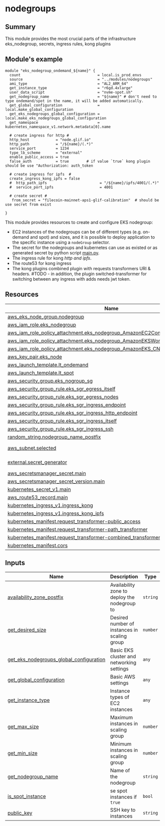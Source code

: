 # nodegroups


## Summary

This module provides the most crucial parts of the infrastructure eks_nodegroup, secrets, ingress rules, kong plugins

## Module's example

````
module "eks_nodegroup_ondemand_${name}" {
  count                                   = local.is_prod_envs
  source                                  = "../modules/nodegroups"
  ami_type                                = "AL2_ARM_64"
  get_instance_type                       = "r6gd.4xlarge"
  user_data_script                        = "nvme-spot.sh"
  get_nodegroup_name                      = "${name}" # don't need to type ondemand/spot in the name, it will be added automatically.
  get_global_configuration                = local.make_global_configuration
  get_eks_nodegroups_global_configuration = local.make_eks_nodegroups_global_configuration
  get_namespace                           = kubernetes_namespace_v1.network.metadata[0].name

  # create ingress for http #
  http_host            = "node.glif.io"
  http_path            = "/${name}/(.*)"
  service_port         = 1234
  type_lb_scheme       = "external"
  enable_public_access = true        
  false_auth           = true        # if value `true` kong plugin should be use "Authorization: auth_token 

  # create ingress for ipfs  #
  create_ingress_kong_ipfs = false
  #  http_path_ipfs                        = "/${name}/ipfs/4001/(.*)"
  #  service_port_ipfs                     = 4001

  # create secret #
   from_secret = "filecoin-mainnet-aps1-glif-calibration"  # should be use secret from exist

}

````

This module provides resources to create and configure EKS nodegroup:
- EC2 instances of the nodegroups can be of different types (e.g. on-demand and spot) and sizes, and it is possible to deploy application to the specific instance using a `nodeGroup` selector.
- The secret for the nodegroups and kubernetes can use as existed or as generated secret by python script [main.py](https://github.com/glifio/filecoin-iac/blob/ci-cd-for-nodegroups/k8s/main.py).
- The ingress rule for kong *http and ipfs*.
- The route53 for kong ingress 
- The kong plugins combined plugin with requests transformers URI  & headers.
      #TODO - in addition, the plugin switched-transformer for switching between any ingress with adds needs jwt token.

## Resources

| Name                                                                                                                                                                                      | Type |
|-------------------------------------------------------------------------------------------------------------------------------------------------------------------------------------------|------|
| [aws_eks_node_group.nodegroup](https://registry.terraform.io/providers/hashicorp/aws/latest/docs/resources/eks_node_group)                                                                | resource |
| [aws_iam_role.eks_nodegroup](https://registry.terraform.io/providers/hashicorp/aws/latest/docs/resources/iam_role)                                                                        | resource |
| [aws_iam_role_policy_attachment.eks_nodegroup_AmazonEC2ContainerRegistryReadOnly](https://registry.terraform.io/providers/hashicorp/aws/latest/docs/resources/iam_role_policy_attachment) | resource |
| [aws_iam_role_policy_attachment.eks_nodegroup_AmazonEKSWorkerNodePolicy](https://registry.terraform.io/providers/hashicorp/aws/latest/docs/resources/iam_role_policy_attachment)          | resource |
| [aws_iam_role_policy_attachment.eks_nodegroup_AmazonEKS_CNI_Policy](https://registry.terraform.io/providers/hashicorp/aws/latest/docs/resources/iam_role_policy_attachment)               | resource |
| [aws_key_pair.eks_node](https://registry.terraform.io/providers/hashicorp/aws/latest/docs/resources/key_pair)                                                                             | resource |
| [aws_launch_template.lt_ondemand](https://registry.terraform.io/providers/hashicorp/aws/latest/docs/resources/launch_template)                                                            | resource |
| [aws_launch_template.lt_spot](https://registry.terraform.io/providers/hashicorp/aws/latest/docs/resources/launch_template)                                                                | resource |
| [aws_security_group.eks_nogroup_sg](https://registry.terraform.io/providers/hashicorp/aws/latest/docs/resources/security_group)                                                           | resource |
| [aws_security_group_rule.eks_sgr_egress_itself](https://registry.terraform.io/providers/hashicorp/aws/latest/docs/resources/security_group_rule)                                          | resource |
| [aws_security_group_rule.eks_sgr_egress_nodes](https://registry.terraform.io/providers/hashicorp/aws/latest/docs/resources/security_group_rule)                                           | resource |
| [aws_security_group_rule.eks_sgr_ingress_endpoint](https://registry.terraform.io/providers/hashicorp/aws/latest/docs/resources/security_group_rule)                                       | resource |
| [aws_security_group_rule.eks_sgr_ingress_http_endpoint](https://registry.terraform.io/providers/hashicorp/aws/latest/docs/resources/security_group_rule)                                  | resource |
| [aws_security_group_rule.eks_sgr_ingress_itself](https://registry.terraform.io/providers/hashicorp/aws/latest/docs/resources/security_group_rule)                                         | resource |
| [aws_security_group_rule.eks_sgr_ingress_ssh](https://registry.terraform.io/providers/hashicorp/aws/latest/docs/resources/security_group_rule)                                            | resource |
| [random_string.nodegroup_name_postfix](https://registry.terraform.io/providers/hashicorp/random/latest/docs/resources/string)                                                             | resource |
| [aws_subnet.selected](https://registry.terraform.io/providers/hashicorp/aws/latest/docs/data-sources/subnet)                                                                              | data source |
| [external.secret_generator](https://registry.terraform.io/providers/hashicorp/external/latest/docs/data-sources/external)                                                                 | data source |
| [aws_secretsmanager_secret.main](https://registry.terraform.io/providers/hashicorp/aws/latest/docs/resources/secretsmanager_secret)                                                       | resource |
| [aws_secretsmanager_secret_version.main](https://registry.terraform.io/providers/hashicorp/aws/latest/docs/data-sources/secretsmanager_secret_version)                                    | resource |
| [kubernetes_secret_v1.main](https://registry.terraform.io/providers/hashicorp/kubernetes/2.4.1/docs/resources/secret)                                                                     | resource |
| [aws_route53_record.main](https://registry.terraform.io/providers/hashicorp/aws/latest/docs/resources/route53_record)                                                                     | resource |
| [kubernetes_ingress_v1.ingress_kong](https://registry.terraform.io/providers/hashicorp/kubernetes/latest/docs/resources/ingress_v1)                                                            | resource |
| [kubernetes_ingress_v1.ingress_kong_ipfs](https://registry.terraform.io/providers/hashicorp/kubernetes/latest/docs/resources/ingress_v1)                                                     | resource |
| [kubernetes_manifest.request_transformer-public_access](https://registry.terraform.io/providers/hashicorp/kubernetes/latest/docs/resources/manifest)                                                                          | resource |
| [kubernetes_manifest.request_transformer-path_transformer](https://registry.terraform.io/providers/hashicorp/kubernetes/latest/docs/resources/manifest)                                                                          | resource |
| [kubernetes_manifest.request_transformer-combined_transformer](https://registry.terraform.io/providers/hashicorp/kubernetes/latest/docs/resources/manifest)                                                                          | resource |
| [kubernetes_manifest.cors](https://registry.terraform.io/providers/hashicorp/kubernetes/latest/docs/resources/manifest)                                                                          | resource |




## Inputs

| Name | Description | Type | Default | Required |
|------|-------------|------|---------|:--------:|
| <a name="input_availability_zone_postfix"></a> [availability\_zone\_postfix](#input\_availability\_zone\_postfix) | Availability zone to deploy the nodegroup to | `string` | `"a"` | no |
| <a name="input_get_desired_size"></a> [get\_desired\_size](#input\_get\_desired\_size) | Desired number of instances in scaling group | `number` | `1` | no |
| <a name="input_get_eks_nodegroups_global_configuration"></a> [get\_eks\_nodegroups\_global\_configuration](#input\_get\_eks\_nodegroups\_global\_configuration) | Basic EKS cluster and networking settings | `any` | n/a | yes |
| <a name="input_get_global_configuration"></a> [get\_global\_configuration](#input\_get\_global\_configuration) | Basic AWS settings | `any` | n/a | yes |
| <a name="input_get_instance_type"></a> [get\_instance\_type](#input\_get\_instance\_type) | Instance types of EC2 instances | `any` | n/a | yes |
| <a name="input_get_max_size"></a> [get\_max\_size](#input\_get\_max\_size) | Maximum instances in scaling group | `number` | `2` | no |
| <a name="input_get_min_size"></a> [get\_min\_size](#input\_get\_min\_size) | Minimum instances in scaling group | `number` | `1` | no |
| <a name="input_get_nodegroup_name"></a> [get\_nodegroup\_name](#input\_get\_nodegroup\_name) | Name of the nodegroup | `string` | `null` | no |
| <a name="input_is_spot_instance"></a> [is\_spot\_instance](#input\_is\_spot\_instance) | se spot instances if `true` | `bool` | `false` | no |
| <a name="input_public_key"></a> [public\_key](#input\_public\_key) | SSH key to instances | `string` | `"ssh-ed25519 AAAAC3NzaC1lZDI1NTE5AAAAIHMC7lI58Is6qjyARyNAJw9jm/LWcmjXsIZL5t2urMcl"` | no |
